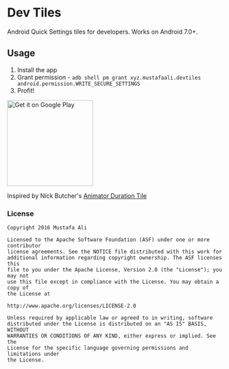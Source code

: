 # Dev Tiles

Android Quick Settings tiles for developers. Works on Android 7.0+.

## Usage
1. Install the app
2. Grant permission - `adb shell pm grant xyz.mustafaali.devtiles android.permission.WRITE_SECURE_SETTINGS`
3. Profit\!



<a href='https://play.google.com/store/apps/details?id=xyz.mustafaali.devtiles&utm_source=global_co&utm_medium=prtnr&utm_content=Mar2515&utm_campaign=PartBadge&pcampaignid=MKT-Other-global-all-co-prtnr-py-PartBadge-Mar2515-1'><img alt='Get it on Google Play' src='https://play.google.com/intl/en_us/badges/images/generic/en_badge_web_generic.png' width="200"/></a>


Inspired by Nick Butcher's [Animator Duration Tile](https://github.com/nickbutcher/AnimatorDurationTile)



### License


```
Copyright 2016 Mustafa Ali

Licensed to the Apache Software Foundation (ASF) under one or more contributor
license agreements. See the NOTICE file distributed with this work for
additional information regarding copyright ownership. The ASF licenses this
file to you under the Apache License, Version 2.0 (the "License"); you may not
use this file except in compliance with the License. You may obtain a copy of
the License at

http://www.apache.org/licenses/LICENSE-2.0

Unless required by applicable law or agreed to in writing, software
distributed under the License is distributed on an "AS IS" BASIS, WITHOUT
WARRANTIES OR CONDITIONS OF ANY KIND, either express or implied. See the
License for the specific language governing permissions and limitations under
the License.
```
